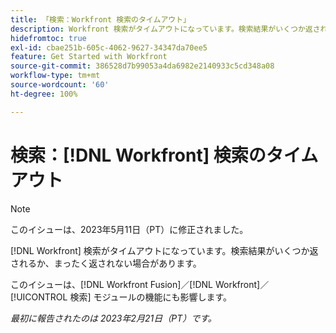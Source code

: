 ```yaml
---
title: 「検索：Workfront 検索のタイムアウト」
description: Workfront 検索がタイムアウトになっています。検索結果がいくつか返されるか、まったく返されない場合があります。
hidefromtoc: true
exl-id: cbae251b-605c-4062-9627-34347da70ee5
feature: Get Started with Workfront
source-git-commit: 386528d7b99053a4da6982e2140933c5cd348a08
workflow-type: tm+mt
source-wordcount: '60'
ht-degree: 100%

---
```


# 検索：[!DNL Workfront] 検索のタイムアウト

<!--this issue is on WF and WFF TOCs. Valid issue, won't fix-->

>[!NOTE]
>
>このイシューは、2023年5月11日（PT）に修正されました。

[!DNL Workfront] 検索がタイムアウトになっています。検索結果がいくつか返されるか、まったく返されない場合があります。

このイシューは、[!DNL Workfront Fusion]／[!DNL Workfront]／[!UICONTROL 検索] モジュールの機能にも影響します。

_最初に報告されたのは 2023年2月21日（PT）です。_
